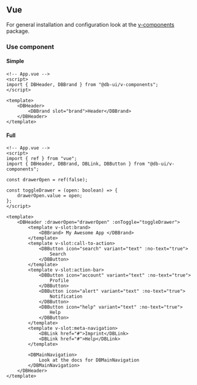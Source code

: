 ## Vue

For general installation and configuration look at the [v-components](https://www.npmjs.com/package/@db-ui/v-components) package.

### Use component

#### Simple

```vue App.vue
<!-- App.vue -->
<script>
import { DBHeader, DBBrand } from "@db-ui/v-components";
</script>

<template>
	<DBHeader>
		<DBBrand slot="brand">Header</DBBrand>
	</DBHeader>
</template>
```

#### Full

```vue App.vue
<!-- App.vue -->
<script>
import { ref } from "vue";
import { DBHeader, DBBrand, DBLink, DBButton } from "@db-ui/v-components";

const drawerOpen = ref(false);

const toggleDrawer = (open: boolean) => {
	drawerOpen.value = open;
};
</script>

<template>
	<DBHeader :drawerOpen="drawerOpen" :onToggle="toggleDrawer">
		<template v-slot:brand>
			<DBBrand> My Awesome App </DBBrand>
		</template>
		<template v-slot:call-to-action>
			<DBButton icon="search" variant="text" :no-text="true">
				Search
			</DBButton>
		</template>
		<template v-slot:action-bar>
			<DBButton icon="account" variant="text" :no-text="true">
				Profile
			</DBButton>
			<DBButton icon="alert" variant="text" :no-text="true">
				Notification
			</DBButton>
			<DBButton icon="help" variant="text" :no-text="true">
				Help
			</DBButton>
		</template>
		<template v-slot:meta-navigation>
			<DBLink href="#">Imprint</DBLink>
			<DBLink href="#">Help</DBLink>
		</template>

		<DBMainNavigation>
			Look at the docs for DBMainNavigation
		</DBMainNavigation>
	</DBHeader>
</template>
```
